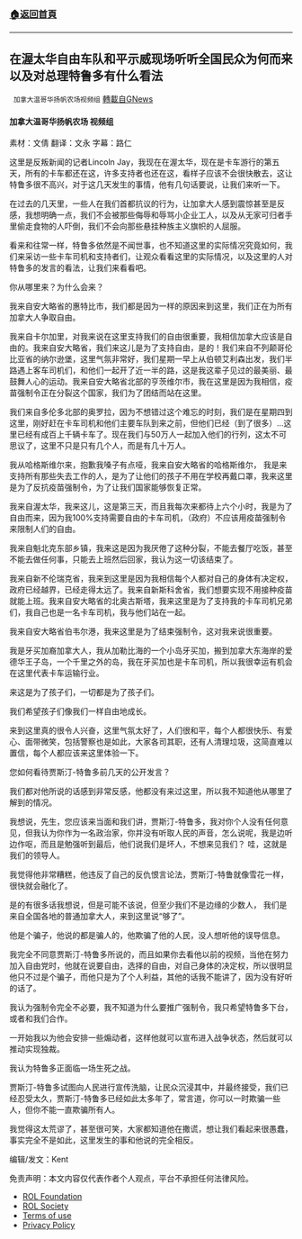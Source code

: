 ###  [:house:返回首頁](https://github.com/ourhimalayas/txt)
---


## 在渥太华自由车队和平示威现场听听全国民众为何而来以及对总理特鲁多有什么看法
` 加拿大温哥华扬帆农场视频组` [轉載自GNews](https://gnews.org/zh-hans/1971459/)

#### 加拿大温哥华扬帆农场 视频组

素材：文倩
翻译：文永
字幕：路仁

这里是反叛新闻的记者Lincoln Jay，我现在在渥太华，现在是卡车游行的第五天，所有的卡车都还在这，许多支持者也还在这，看样子应该不会很快散去，这让特鲁多很不高兴，对于这几天发生的事情，他有几句话要说，让我们来听一下。

在过去的几天里，一些人在我们首都抗议的行为，让加拿大人感到震惊甚至是反感，我想明确一点，我们不会被那些侮辱和辱骂小企业工人，以及从无家可归者手里偷走食物的人吓倒，我们不会向那些悬挂种族主义旗帜的人屈服。

看来和往常一样，特鲁多依然是不闻世事，也不知道这里的实际情况究竟如何，我们来采访一些卡车司机和支持者们，让观众看看这里的实际情况，以及这里的人对特鲁多的发言的看法，让我们来看看吧。

你从哪里来？为什么会来？

我来自安大略省的惠特比市，我们都是因为一样的原因来到这里，我们正在为所有加拿大人争取自由。

我来自卡尔加里，对我来说在这里支持我们的自由很重要，我相信加拿大应该是自由的。我来自安大略省，我们来这儿是为了支持自由，是的！我们来自不列颠哥伦比亚省的纳尔逊堡，这里气氛非常好，我们星期一早上从伯顿艾利森出发，我们半路遇上客车司机们，和他们一起开了近一半的路，这是我这辈子见过的最美丽、最鼓舞人心的运动。我来自安大略省北部的亨茨维尔市，我在这里是因为我相信，疫苗强制令正在分裂这个国家，我们为了团结而站在这里。

我们来自多伦多北部的奥罗拉，因为不想错过这个难忘的时刻，我们是在星期四到这里，刚好赶在卡车司机和他们主要车队到来之前，但他们已经（到了很多）…这里已经有成百上千辆卡车了。现在我们与50万人一起加入他们的行列，这太不可思议了，这里不只是只有几个人，而是有几十万人。

我从哈格斯维尔来，抱歉我嗓子有点哑，我来自安大略省的哈格斯维尔， 我是来支持所有那些失去工作的人，是为了让他们的孩子不用在学校再戴口罩，我来这里是为了反抗疫苗强制令，为了让我们国家能够恢复正常。

我来自渥太华，我来这儿，这是第三天，而且我每次来都待上六个小时，我是为了自由而来，因为我100%支持需要自由的卡车司机，（政府）不应该用疫苗强制令来限制人们的自由。

我来自魁北克东部乡镇，我来这是因为我厌倦了这种分裂，不能去餐厅吃饭，甚至不能去做任何事，只能去上班然后回家，我认为这一切该结束了。

我来自新不伦瑞克省，我来到这里是因为我相信每个人都对自己的身体有决定权，政府已经越界，已经走得太远了。我来自新斯科舍省，我们想要实现不用接种疫苗就能上班。我来自安大略省的北奥古斯塔，我来这里是为了支持我的卡车司机兄弟们，我自己也是一名卡车司机，我与他们站在一起。

我来自安大略省伯韦尔港，我来这里是为了结束强制令，这对我来说很重要。

我是牙买加裔加拿大人，我从加勒比海的一个小岛牙买加，搬到加拿大东海岸的爱德华王子岛，一个千里之外的岛，我在牙买加也是卡车司机，所以我很幸运有机会在这里代表卡车运输行业。

来这是为了孩子们，一切都是为了孩子们。

我们希望孩子们像我们一样自由地成长。

来到这里真的很令人兴奋，这里气氛太好了，人们很和平，每个人都很快乐、有爱心、面带微笑，包括警察也是如此，大家各司其职，还有人清理垃圾，这简直难以置信，每个人都应该来这里体验一下。

您如何看待贾斯汀-特鲁多前几天的公开发言？

我们都对他所说的话感到非常反感，他都没有来过这里，所以我不知道他从哪里了解到的情况。

我想说，先生，您应该来当面和我们讲，贾斯汀-特鲁多，我对你个人没有任何意见，但我认为你作为一名政治家，你并没有听取人民的声音，怎么说呢，我是边听边作呕，而且是勉强听到最后，他们说我们是坏人，不想来见我们？ 哇，这就是我们的领导人。

我觉得他非常糟糕，他违反了自己的反仇恨言论法，贾斯汀-特鲁就像雪花一样，很快就会融化了。

是的有很多话我想说，但是可能不该说，但至少我们不是边缘的少数人， 我们是来自全国各地的普通加拿大人，来到这里说“够了”。

他是个骗子，他说的都是骗人的，他欺骗了他的人民，没人想听他的误导信息。

我完全不同意贾斯汀-特鲁多所说的，而且如果你去看他以前的视频，当他在努力加入自由党时，他就在说要自由，选择的自由，对自己身体的决定权，所以很明显他只不过是个骗子，而他只是为了个人利益，其他的话我不能讲了，因为没有好听的话了。

我认为强制令完全不必要，我不知道为什么要推广强制令，我只希望特鲁多下台，或者和我们合作。

一开始我以为他会安排一些煽动者，这样他就可以宣布进入战争状态，然后就可以推动实现独裁。

我认为特鲁多正面临一场生死之战。

贾斯汀-特鲁多试图向人民进行宣传洗脑，让民众沉浸其中，并最终接受，我们已经忍受太久，贾斯汀-特鲁多已经如此太多年了，常言道，你可以一时欺骗一些人，但你不能一直欺骗所有人。

我觉得这太荒谬了，甚至很可笑，大家都知道他在撒谎，想让我们看起来很愚蠢，事实完全不是如此，这里发生的事和他说的完全相反。

编辑/发文：Kent

 

免责声明：本文内容仅代表作者个人观点，平台不承担任何法律风险。

- [ROL Foundation](https://rolfoundation.org/)
- [ROL Society](https://rolsociety.org/)
- [Terms of use](https://gnews.org/terms-of-use-3/)
- [Privacy Policy](https://gnews.org/privacy-policy/)

